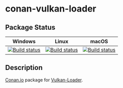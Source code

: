# conan-vulkan-loader

## Package Status

| Windows | Linux | macOS |
|:-------:|:-----:|:-----:|
|[![Build status](https://ci.appveyor.com/api/projects/status/jlbusom4ks941pn2/branch/testing%2F1.2.154.0?svg=true)](https://ci.appveyor.com/project/SpaceIm/conan-vulkan-loader)|[![Build status](https://github.com/SpaceIm/conan-vulkan-loader/workflows/.github/workflows/linux.yml/badge.svg?branch=testing%2F1.2.154.0)](https://github.com/SpaceIm/conan-vulkan-loader/actions/workflows/linux.yml?query=branch%3Atesting%2F1.2.154.0)|[![Build status](https://github.com/SpaceIm/conan-vulkan-loader/workflows/.github/workflows/macos.yml/badge.svg?branch=testing%2F1.2.154.0)](https://github.com/SpaceIm/conan-vulkan-loader/actions/workflows/macos.yml?query=branch%3Atesting%2F1.2.154.0)|

## Description

[Conan.io](https://conan.io) package for [Vulkan-Loader](https://github.com/KhronosGroup/Vulkan-Loader).
